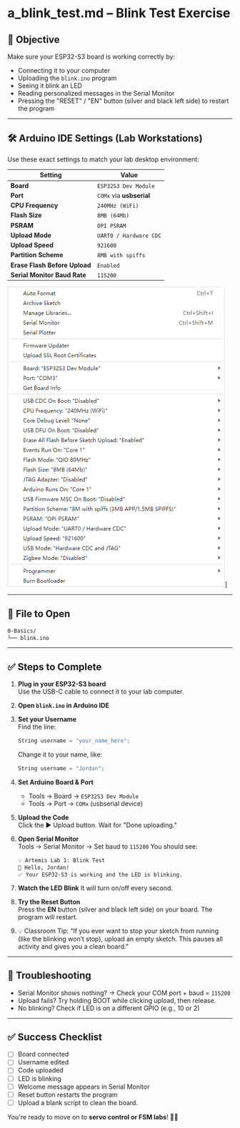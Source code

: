 # a_blink_test.md – Blink Test Exercise

## 🔧 Objective
Make sure your ESP32-S3 board is working correctly by:
- Connecting it to your computer
- Uploading the `blink.ino` program
- Seeing it blink an LED
- Reading personalized messages in the Serial Monitor
- Pressing the "RESET" / "EN" button (silver and black left side) to restart the program

---

## 🛠️ Arduino IDE Settings (Lab Workstations)
Use these exact settings to match your lab desktop environment:

| Setting                     | Value                          |
|----------------------------|---------------------------------|
| **Board**                  | `ESP32S3 Dev Module`           |
| **Port**                   | `COMx` via **usbserial**       |
| **CPU Frequency**          | `240MHz (WiFi)`                |
| **Flash Size**             | `8MB (64Mb)`                   |
| **PSRAM**                  | `OPI PSRAM`                    |
| **Upload Mode**            | `UART0 / Hardware CDC`         |
| **Upload Speed**           | `921600`                       |
| **Partition Scheme**       | `8MB with spiffs`              |
| **Erase Flash Before Upload** | `Enabled`                  |
| **Serial Monitor Baud Rate** | `115200`                    |

[![Freenove ESP32S3 Config](https://github.com/RudyMartin/esp32/blob/main/0-Basics/Arduino_Configuration.png)](https://github.com/RudyMartin/esp32/blob/main/0-Basics/Arduino_Configuration.png)]

---

## 📂 File to Open
```
0-Basics/
└── blink.ino
```

---

## ✅ Steps to Complete

1. **Plug in your ESP32-S3 board**  
   Use the USB-C cable to connect it to your lab computer.

2. **Open `blink.ino` in Arduino IDE**

3. **Set your Username**  
   Find the line:
   ```cpp
   String username = "your_name_here";
   ```
   Change it to your name, like:
   ```cpp
   String username = "Jordan";
   ```

4. **Set Arduino Board & Port**  
   - Tools → Board → `ESP32S3 Dev Module`
   - Tools → Port → `COMx` (usbserial device)

5. **Upload the Code**  
   Click the ▶️ Upload button. Wait for "Done uploading."

6. **Open Serial Monitor**  
   Tools → Serial Monitor → Set baud to `115200`
   You should see:
   ```
   💡 Artemis Lab 1: Blink Test
   👋 Hello, Jordan!
   ✅ Your ESP32-S3 is working and the LED is blinking.
   ```

7. **Watch the LED Blink**
   It will turn on/off every second.

8. **Try the Reset Button**  
   Press the **EN** button (silver and black left side) on your board. The program will restart.

9. 💡 Classroom Tip:
“If you ever want to stop your sketch from running (like the blinking won’t stop), upload an empty sketch. This pauses all activity and gives you a clean board.”


---

## 🧪 Troubleshooting
- Serial Monitor shows nothing? → Check your COM port + baud = `115200`
- Upload fails? Try holding BOOT while clicking upload, then release.
- No blinking? Check if LED is on a different GPIO (e.g., 10 or 2)

---

## ✅ Success Checklist
- [ ] Board connected
- [ ] Username edited
- [ ] Code uploaded
- [ ] LED is blinking
- [ ] Welcome message appears in Serial Monitor
- [ ] Reset button restarts the program
- [ ] Upload a blank script to clean the board.

You're ready to move on to **servo control or FSM labs**! 🧠💡
